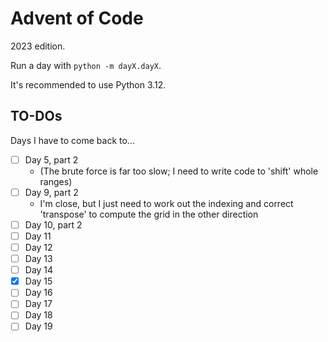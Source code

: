 # Advent of Code

2023 edition.

Run a day with `python -m dayX.dayX`.

It's recommended to use Python 3.12.

## TO-DOs

Days I have to come back to...

- [ ] Day 5, part 2
  - (The brute force is far too slow; I need to write code to 'shift' whole ranges)
- [ ] Day 9, part 2
  - I'm close, but I just need to work out the indexing and correct 'transpose' to compute the grid in the other direction
- [ ] Day 10, part 2
- [ ] Day 11
- [ ] Day 12
- [ ] Day 13
- [ ] Day 14
- [x] Day 15
- [ ] Day 16
- [ ] Day 17
- [ ] Day 18
- [ ] Day 19
